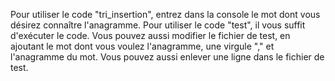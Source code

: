 Pour utiliser le code "tri_insertion", entrez dans la console le mot dont vous désirez connaître l'anagramme.
Pour utiliser le code "test", il vous suffit d'exécuter le code.
Vous pouvez aussi modifier le fichier de test, en ajoutant le mot dont vous voulez l'anagramme, une virgule "," et l'anagramme du mot.
Vous pouvez aussi enlever une ligne dans le fichier de test.
